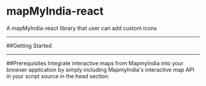 # mapMyIndia-react
A mapMyIndia-react library that user can add custom icons
<hr>
##Getting Started
<hr>
##Prerequisites
Integrate interactive maps from MapmyIndia into your browser application by simply including MapmyIndia's interactive map API in your script source in the head section.
<code>
  <script src="https://apis.mapmyindia.com/advancedmaps/v1/<Lic_Key>/map_load?v=1.3"></script>
</code>




